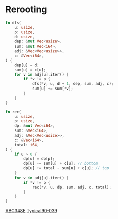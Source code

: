 # Rerooting

```rust
fn dfs(
    u: usize,
    p: usize,
    d: usize,
    dep: &mut Vec<usize>,
    sum: &mut Vec<i64>,
    adj: &Vec<Vec<usize>>,
    c: &Vec<i64>,
) {
    dep[u] = d;
    sum[u] = c[u];
    for v in adj[u].iter() {
        if *v != p {
            dfs(*v, u, d + 1, dep, sum, adj, c);
            sum[u] += sum[*v];
        }
    }
}

fn rec(
    u: usize,
    p: usize,
    dp: &mut Vec<i64>,
    sum: &Vec<i64>,
    adj: &Vec<Vec<usize>>,
    c: &Vec<i64>,
    total: i64,
) {
    if u > 0 {
        dp[u] = dp[p];
        dp[u] -= sum[u] + c[u]; // bottom
        dp[u] += total - sum[u] + c[u]; // top
    }
    for v in adj[u].iter() {
        if *v != p {
            rec(*v, u, dp, sum, adj, c, total);
        }
    }
}
```

[ABC348E](https://atcoder.jp/contests/abc348/submissions/52118283)
[Typical90-039](https://atcoder.jp/contests/typical90/submissions/54320817)